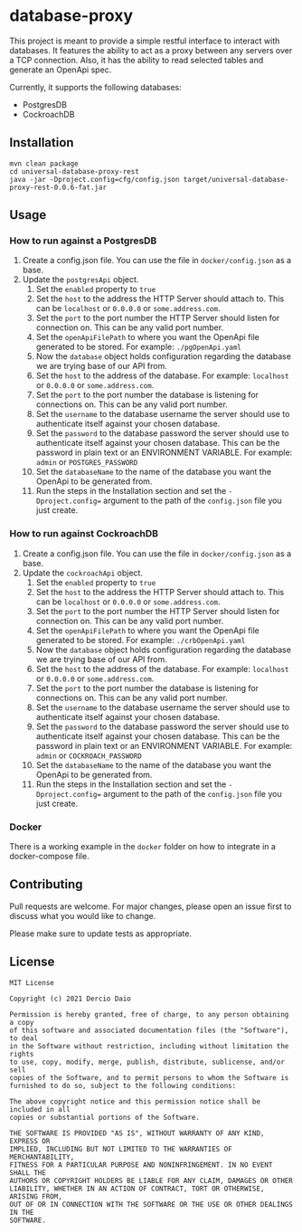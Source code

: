 # database-proxy

This project is meant to provide a simple restful interface to interact with databases. It features the ability to
act as a proxy between any servers over a TCP connection. Also, it has the ability to read selected tables and
generate an OpenApi spec.

Currently, it supports the following databases:

* PostgresDB
* CockroachDB

## Installation

```shell
mvn clean package
cd universal-database-proxy-rest
java -jar -Dproject.config=cfg/config.json target/universal-database-proxy-rest-0.0.6-fat.jar
```

## Usage

### How to run against a PostgresDB

1. Create a config.json file. You can use the file in `docker/config.json` as a base.
2. Update the `postgresApi` object.
    1. Set the `enabled` property to `true`
    2. Set the `host` to the address the HTTP Server should attach to. This can be `localhost` or `0.0.0.0`
       or `some.address.com`.
    3. Set the `port` to the port number the HTTP Server should listen for connection on. This can be any valid port
       number.
    4. Set the `openApiFilePath` to where you want the OpenApi file generated to be stored. For
       example: `./pgOpenApi.yaml`
    5. Now the `database` object holds configuration regarding the database we are trying base of our API from.
    6. Set the `host` to the address of the database. For example: `localhost` or `0.0.0.0` or `some.address.com`.
    7. Set the `port` to the port number the database is listening for connections on. This can be any valid port
       number.
    8. Set the `username` to the database username the server should use to authenticate itself against your chosen
       database.
    9. Set the `password` to the database password the server should use to authenticate itself against your chosen
       database. This can be the password in plain text or an ENVIRONMENT VARIABLE. For example: `admin`
       or `POSTGRES_PASSWORD`
    10. Set the `databaseName` to the name of the database you want the OpenApi to be generated from.
    11. Run the steps in the Installation section and set the `-Dproject.config=` argument to the path of
        the `config.json` file you just create.

### How to run against CockroachDB

1. Create a config.json file. You can use the file in `docker/config.json` as a base.
2. Update the `cockroachApi` object.
    1. Set the `enabled` property to `true`
    2. Set the `host` to the address the HTTP Server should attach to. This can be `localhost` or `0.0.0.0`
       or `some.address.com`.
    3. Set the `port` to the port number the HTTP Server should listen for connection on. This can be any valid port
       number.
    4. Set the `openApiFilePath` to where you want the OpenApi file generated to be stored. For
       example: `./crbOpenApi.yaml`
    5. Now the `database` object holds configuration regarding the database we are trying base of our API from.
    6. Set the `host` to the address of the database. For example: `localhost` or `0.0.0.0` or `some.address.com`.
    7. Set the `port` to the port number the database is listening for connections on. This can be any valid port
       number.
    8. Set the `username` to the database username the server should use to authenticate itself against your chosen
       database.
    9. Set the `password` to the database password the server should use to authenticate itself against your chosen
       database. This can be the password in plain text or an ENVIRONMENT VARIABLE. For example: `admin`
       or `COCKROACH_PASSWORD`
    10. Set the `databaseName` to the name of the database you want the OpenApi to be generated from.
    11. Run the steps in the Installation section and set the `-Dproject.config=` argument to the path of
        the `config.json` file you just create.

### Docker

There is a working example in the `docker` folder on how to integrate in a docker-compose file.

## Contributing

Pull requests are welcome. For major changes, please open an issue first to discuss what you would like to change.

Please make sure to update tests as appropriate.

## License

```text
MIT License

Copyright (c) 2021 Dercio Daio

Permission is hereby granted, free of charge, to any person obtaining a copy
of this software and associated documentation files (the "Software"), to deal
in the Software without restriction, including without limitation the rights
to use, copy, modify, merge, publish, distribute, sublicense, and/or sell
copies of the Software, and to permit persons to whom the Software is
furnished to do so, subject to the following conditions:

The above copyright notice and this permission notice shall be included in all
copies or substantial portions of the Software.

THE SOFTWARE IS PROVIDED "AS IS", WITHOUT WARRANTY OF ANY KIND, EXPRESS OR
IMPLIED, INCLUDING BUT NOT LIMITED TO THE WARRANTIES OF MERCHANTABILITY,
FITNESS FOR A PARTICULAR PURPOSE AND NONINFRINGEMENT. IN NO EVENT SHALL THE
AUTHORS OR COPYRIGHT HOLDERS BE LIABLE FOR ANY CLAIM, DAMAGES OR OTHER
LIABILITY, WHETHER IN AN ACTION OF CONTRACT, TORT OR OTHERWISE, ARISING FROM,
OUT OF OR IN CONNECTION WITH THE SOFTWARE OR THE USE OR OTHER DEALINGS IN THE
SOFTWARE.
```
